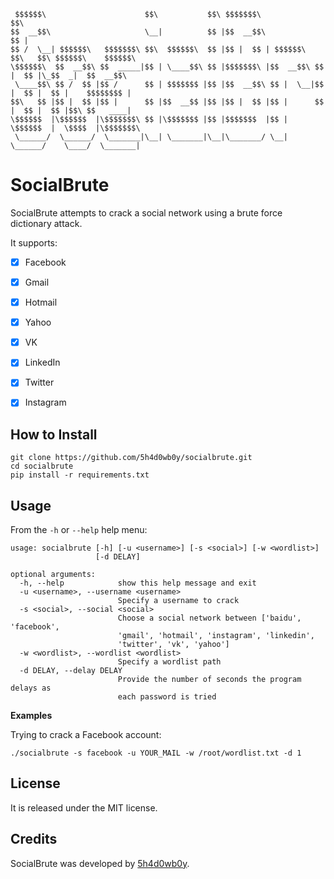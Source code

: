 ```
 $$$$$$\                      $$\           $$\ $$$$$$$\                        $$\
$$  __$$\                     \__|          $$ |$$  __$$\                       $$ |
$$ /  \__| $$$$$$\   $$$$$$$\ $$\  $$$$$$\  $$ |$$ |  $$ | $$$$$$\  $$\   $$\ $$$$$$\    $$$$$$\
\$$$$$$\  $$  __$$\ $$  _____|$$ | \____$$\ $$ |$$$$$$$\ |$$  __$$\ $$ |  $$ |\_$$  _|  $$  __$$\
 \____$$\ $$ /  $$ |$$ /      $$ | $$$$$$$ |$$ |$$  __$$\ $$ |  \__|$$ |  $$ |  $$ |    $$$$$$$$ |
$$\   $$ |$$ |  $$ |$$ |      $$ |$$  __$$ |$$ |$$ |  $$ |$$ |      $$ |  $$ |  $$ |$$\ $$   ____|
\$$$$$$  |\$$$$$$  |\$$$$$$$\ $$ |\$$$$$$$ |$$ |$$$$$$$  |$$ |      \$$$$$$  |  \$$$$  |\$$$$$$$\
 \______/  \______/  \_______|\__| \_______|\__|\_______/ \__|       \______/    \____/  \_______|
```


# SocialBrute

SocialBrute attempts to crack a social network using a brute force dictionary attack.

It supports:

- [x] Facebook
- [x] Gmail
- [x] Hotmail
- [x] Yahoo
- [x] VK
- [x] LinkedIn
- [x] Twitter
- [x] Instagram


## How to Install

```
git clone https://github.com/5h4d0wb0y/socialbrute.git
cd socialbrute
pip install -r requirements.txt
```

## Usage

From the `-h` or `--help` help menu: 

```
usage: socialbrute [-h] [-u <username>] [-s <social>] [-w <wordlist>]
                   [-d DELAY]

optional arguments:
  -h, --help            show this help message and exit
  -u <username>, --username <username>
                        Specify a username to crack
  -s <social>, --social <social>
                        Choose a social network between ['baidu', 'facebook',
                        'gmail', 'hotmail', 'instagram', 'linkedin',
                        'twitter', 'vk', 'yahoo']
  -w <wordlist>, --wordlist <wordlist>
                        Specify a wordlist path
  -d DELAY, --delay DELAY
                        Provide the number of seconds the program delays as
                        each password is tried
```

**Examples**

Trying to crack a Facebook account:

    ./socialbrute -s facebook -u YOUR_MAIL -w /root/wordlist.txt -d 1


## License

It is released under the MIT license.


## Credits

SocialBrute was developed by [5h4d0wb0y](https://twitter.com/5h4d0wb0y).
